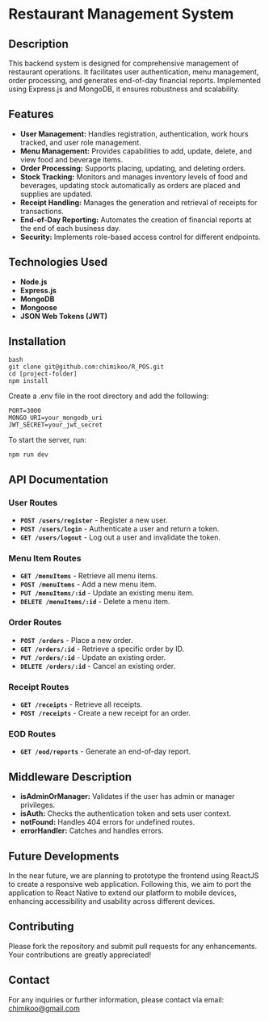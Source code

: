 # Restaurant Management System

## Description
This backend system is designed for comprehensive management of restaurant operations. It facilitates user authentication, menu management, order processing, and generates end-of-day financial reports. Implemented using Express.js and MongoDB, it ensures robustness and scalability.

## Features
- **User Management:** Handles registration, authentication, work hours tracked, and user role management.
- **Menu Management:** Provides capabilities to add, update, delete, and view food and beverage items.
- **Order Processing:** Supports placing, updating, and deleting orders.
- **Stock Tracking:** Monitors and manages inventory levels of food and beverages, updating stock automatically as orders are placed and supplies are updated.
- **Receipt Handling:** Manages the generation and retrieval of receipts for transactions.
- **End-of-Day Reporting:** Automates the creation of financial reports at the end of each business day.
- **Security:** Implements role-based access control for different endpoints.

## Technologies Used
- **Node.js**
- **Express.js**
- **MongoDB**
- **Mongoose**
- **JSON Web Tokens (JWT)**


## Installation
```
bash
git clone git@github.com:chimikoo/R_POS.git
cd [project-folder]
npm install
```

Create a .env file in the root directory and add the following:

```
PORT=3000
MONGO_URI=your_mongodb_uri
JWT_SECRET=your_jwt_secret
```

To start the server, run:

```
npm run dev
```

## API Documentation
### User Routes
- **`POST /users/register`** - Register a new user.
- **`POST /users/login`** - Authenticate a user and return a token.
- **`GET /users/logout`** - Log out a user and invalidate the token.
### Menu Item Routes
- **`GET /menuItems`** - Retrieve all menu items.
- **`POST /menuItems`** - Add a new menu item.
- **`PUT /menuItems/:id`** - Update an existing menu item.
- **`DELETE /menuItems/:id`** - Delete a menu item.
### Order Routes
- **`POST /orders`** - Place a new order.
- **`GET /orders/:id`** - Retrieve a specific order by ID.
- **`PUT /orders/:id`** - Update an existing order.
- **`DELETE /orders/:id`** - Cancel an existing order.
### Receipt Routes
- **`GET /receipts`** - Retrieve all receipts.
- **`POST /receipts`** - Create a new receipt for an order.
### EOD Routes
- **`GET /eod/reports`** - Generate an end-of-day report.


## Middleware Description
- **isAdminOrManager:** Validates if the user has admin or manager privileges.
- **isAuth:** Checks the authentication token and sets user context.
- **notFound:** Handles 404 errors for undefined routes.
- **errorHandler:** Catches and handles errors.

## Future Developments
In the near future, we are planning to prototype the frontend using ReactJS to create a responsive web application. Following this, we aim to port the application to React Native to extend our platform to mobile devices, enhancing accessibility and usability across different devices.

## Contributing
Please fork the repository and submit pull requests for any enhancements. Your contributions are greatly appreciated!

## Contact
For any inquiries or further information, please contact via email: chimikoo@gmail.com
